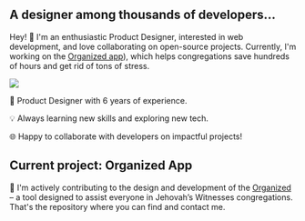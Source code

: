 ## A designer among thousands of developers...

Hey! 👋 I'm an enthusiastic Product Designer, interested in web development, and love collaborating on open-source projects.
Currently, I'm working on the [Organized app](https://github.com/sws2apps/organized-app)), which helps congregations save hundreds of hours and get rid of tons of stress.

![](https://komarev.com/ghpvc/?username=ux-git)

🎨 Product Designer with 6 years of experience.

💡 Always learning new skills and exploring new tech.

🌐 Happy to collaborate with developers on impactful projects!

## Current project: Organized App

🚀 I'm actively contributing to the design and development of the [Organized](https://github.com/sws2apps/organized-app) – a tool designed to assist everyone in Jehovah’s Witnesses congregations. That's the repository where you can find and contact me.
